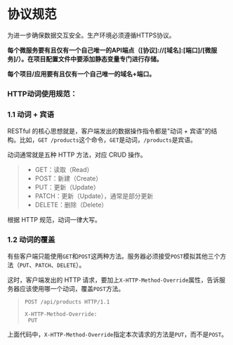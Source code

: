 # 协议规范

为进一步确保数据交互安全。生产环境必须遵循HTTPS协议。

**每个微服务要有且仅有一个自己唯一的API端点（\[协议\]://\[域名\]:\[端口\]/\[微服务\]/）。在项目配置文件中要添加静态变量专门进行存储。**

**每个项目/应用要有且仅有一个自己唯一的域名+端口。**

### HTTP动词使用规范：

### 1.1 动词 + 宾语

RESTful 的核心思想就是，客户端发出的数据操作指令都是"动词 + 宾语"的结构。比如，`GET /products`这个命令，`GET`是动词，`/products`是宾语。

动词通常就是五种 HTTP 方法，对应 CRUD 操作。

> * GET：读取（Read）
> * POST：新建（Create）
> * PUT：更新（Update）
> * PATCH：更新（Update），通常是部分更新
> * DELETE：删除（Delete）

根据 HTTP 规范，动词一律大写。

### 1.2 动词的覆盖

有些客户端只能使用`GET`和`POST`这两种方法。服务器必须接受`POST`模拟其他三个方法（`PUT`、`PATCH`、`DELETE`）。

这时，客户端发出的 HTTP 请求，要加上`X-HTTP-Method-Override`属性，告诉服务器应该使用哪一个动词，覆盖`POST`方法。

> ```
> POST /api/products HTTP/1.1  
>
> X-HTTP-Method-Override:
>  PUT
> ```

上面代码中，`X-HTTP-Method-Override`指定本次请求的方法是`PUT`，而不是`POST`。





